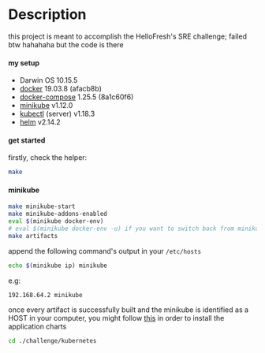 # Description
this project is meant to accomplish the HelloFresh's SRE challenge; failed btw hahahaha but the code is there

#### my setup
- Darwin OS 10.15.5
- [docker](https://www.docker.com/get-started) 19.03.8 (afacb8b)
- [docker-compose](https://docs.docker.com/compose/install/) 1.25.5 (8a1c60f6)
- [minikube](https://kubernetes.io/docs/tasks/tools/install-minikube/) v1.12.0 
- [kubectl](https://kubernetes.io/docs/tasks/tools/install-kubectl/) (server) v1.18.3
- [helm](https://github.com/helm/helm/releases/tag/v2.14.2) v2.14.2

#### get started
firstly, check the helper:
```bash
make
```

#### minikube
```bash
make minikube-start
make minikube-addons-enabled
eval $(minikube docker-env)
# eval $(minikube docker-env -u) if you want to switch back from minikube docker context
make artifacts
```

append the following command's output in your `/etc/hosts`
```bash
echo $(minikube ip) minikube
```
e.g:
```
192.168.64.2 minikube
```

once every artifact is successfully built and the minikube is identified as a HOST in your computer, you might follow [this](https://github.com/hellofreshdevtests/devbytom-sre-test/tree/dev/challenge/kubernetes) in order to install the application charts
```bash
cd ./challenge/kubernetes
```
